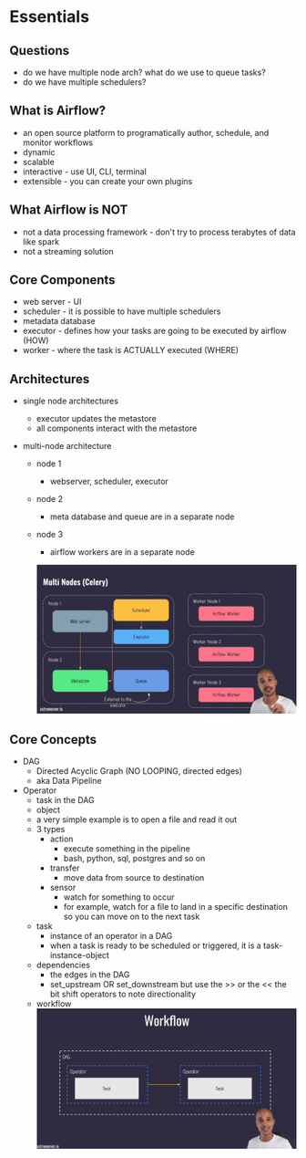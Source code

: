 # Essentials

## Questions

- do we have multiple node arch? what do we use to queue tasks?
- do we have multiple schedulers?

## What is Airflow?

- an open source platform to programatically author, schedule, and monitor workflows
- dynamic
- scalable
- interactive - use UI, CLI, terminal
- extensible - you can create your own plugins

## What Airflow is NOT

- not a data processing framework - don't try to process terabytes of data like spark
- not a streaming solution

## Core Components

- web server - UI
- scheduler - it is possible to have multiple schedulers
- metadata database
- executor - defines how your tasks are going to be executed by airflow (HOW)
- worker - where the task is ACTUALLY executed (WHERE)

## Architectures

- single node architectures
  - executor updates the metastore
  - all components interact with the metastore
- multi-node architecture

  - node 1
    - webserver, scheduler, executor
  - node 2
    - meta database and queue are in a separate node
  - node 3

    - airflow workers are in a separate node

    ![multi-node arch](../img/multi-node-arch.png)

## Core Concepts

- DAG
  - Directed Acyclic Graph (NO LOOPING, directed edges)
  - aka Data Pipeline
- Operator
  - task in the DAG
  - object
  - a very simple example is to open a file and read it out
  - 3 types
    - action
      - execute something in the pipeline
      - bash, python, sql, postgres and so on
    - transfer
      - move data from source to destination
    - sensor
      - watch for something to occur
      - for example, watch for a file to land in a specific destination so you can move on to the next task
  - task
    - instance of an operator in a DAG
    - when a task is ready to be scheduled or triggered, it is a task-instance-object
  - dependencies
    - the edges in the DAG
    - set_upstream OR set_downstream but use the >> or the << the bit shift operators to note directionality
  - workflow
    ![workflow](../img/workflow.png)

